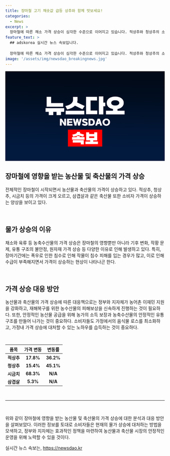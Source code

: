 ```yaml
---
title: 장마철 고기 채솟값 급등 상추와 함께 맛보세요!
categories:
  - News
excerpt: >
  장마철에 따른 채소 가격 상승이 심각한 수준으로 이어지고 있습니다. 적상추와 청상추의 소매가격이 일주일 만에 17.8%, 15.4% 급등한 것은 물론, 지난 한 달 사이 시금치의 가격도 68.3% 상승했습니다. 이에 더해 삼겹살의 소비자가격 또한 5.3% 상승하며 축산물 가격 상승세도 나타나고 있습니다. 현재 서울의 한 대형마트에서 시민들이 채소를 살펴보는 모습이 촬영되었습니다.
feature_text: >
  ## adskorea 실시간 뉴스 속보입니다.

  장마철에 따른 채소 가격 상승이 심각한 수준으로 이어지고 있습니다. 적상추와 청상추의 소매가격이 일주일 만에 17.8%, 15.4% 급등한 것은 물론, 지난 한 달 사이 시금치의 가격도 68.3% 상승했습니다. 이에 더해 삼겹살의 소비자가격 또한 5.3% 상승하며 축산물 가격 상승세도 나타나고 있습니다. 현재 서울의 한 대형마트에서 시민들이 채소를 살펴보는 모습이 촬영되었습니다.
image: '/assets/img/newsdao_breakingnews.jpg'
---
```


<p><img src="/assets/img/newsdao_breakingnews.jpg" alt="adskorea 속보" /></p>

<h2 data-ke-size="size26">장마철에 영향을 받는 농산물 및 축산물의 가격 상승</h2>

<p>전체적인 장마철이 시작되면서 농산물과 축산물의 가격이 상승하고 있다. 적상추, 청상추, 시금치 등의 가격이 크게 오르고, 삼겹살과 같은 축산물 또한 소비자 가격이 상승하는 양상을 보이고 있다.</p>

<p data-ke-size="size16">&nbsp;</p>

<h2 data-ke-size="size24">물가 상승의 이유</h2>

<p>채소와 육류 등 농축수산물의 가격 상승은 장마철의 영향뿐만 아니라 기후 변화, 작황 문제, 유통 구조의 불안정, 원자재 가격 상승 등 다양한 이유로 인해 발생하고 있다. 특히, 장마기간에는 폭우로 인한 침수로 인해 작물이 침수 피해를 입는 경우가 많고, 이로 인해 수급이 부족해지면서 가격이 상승하는 현상이 나타나곤 한다.</p>

<p data-ke-size="size16">&nbsp;</p>

<h2 data-ke-size="size24">가격 상승 대응 방안</h2>

<p>농산물과 축산물의 가격 상승에 따른 대응책으로는 정부와 지자체가 농어촌 이재민 지원을 강화하고, 재해복구를 위한 농수산물의 피해보상을 신속하게 진행하는 것이 필요하다. 또한, 안정적인 농산물 공급을 위해 농가의 소득 보장과 농축수산물의 안정적인 유통 구조를 만들어 나가는 것이 중요하다. 소비자들도 가정에서의 음식물 로스를 최소화하고, 가정내 가격 상승에 대처할 수 있는 노하우를 습득하는 것이 중요하다.</p>

<p data-ke-size="size16">&nbsp;</p>

<table>
    <thead>
        <tr>
            <th style="text-align: center;">품목</th>
            <th style="text-align: center;">가격 변동</th>
            <th style="text-align: center;">변동률</th>
        </tr>
    </thead>
    <tbody>
        <tr>
            <td style="text-align: center;"><b>적상추</b></td>
            <td style="text-align: center;"><b>17.8%</b></td>
            <td style="text-align: center;"><b>36.2%</b></td>
        </tr>
        <tr>
            <td style="text-align: center;"><b>청상추</b></td>
            <td style="text-align: center;"><b>15.4%</b></td>
            <td style="text-align: center;"><b>45.1%</b></td>
        </tr>
        <tr>
            <td style="text-align: center;"><b>시금치</b></td>
            <td style="text-align: center;"><b>68.3%</b></td>
            <td style="text-align: center;"><b>N/A</b></td>
        </tr>
        <tr>
            <td style="text-align: center;"><b>삼겹살</b></td>
            <td style="text-align: center;"><b>5.3%</b></td>
            <td style="text-align: center;"><b>N/A</b></td>
        </tr>
    </tbody>
</table>

<p data-ke-size="size16">&nbsp;</p>

<hr>

<p data-ke-size="size16">&nbsp;</p>

<p>위와 같이 장마철에 영향을 받는 농산물 및 축산물의 가격 상승에 대한 분석과 대응 방안을 살펴보았다. 이러한 정보를 토대로 소비자들은 현재의 물가 상승에 대처하는 방법을 모색하고, 정부와 지자체는 효과적인 정책을 마련하여 농산물과 축산물 시장의 안정적인 운영을 위해 노력할 수 있을 것이다.</p>
실시간 뉴스 속보는, <a href="https://newsdao.kr" rel="dofollow">https://newsdao.kr</a>


